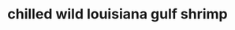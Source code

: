 ---
title: chilled wild louisiana gulf shrimp
categories:
 - lunch
description: 'spicy cocktail sause, thai basil aioli'
type: raw bar
price: 18
---